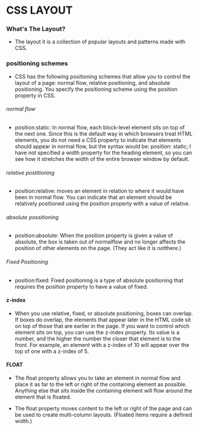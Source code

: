 # CSS LAYOUT

### What's The Layout?

* The layout it is a collection of popular layouts and patterns made with CSS.

### positioning schemes

* CSS has the following positioning schemes that allow you to control the layout of a page: normal flow, relative positioning, and absolute positioning. You specify the positioning scheme using the position
property in CSS.

###### normal flow 
 * position:static: In normal flow, each block-level element sits on top of the next
one. Since this is the default way in which browsers treat HTML elements, you do not
need a CSS property to indicate that elements should appear in normal flow, but the syntax
would be: position: static; I have not specified a width property for the heading element, so you can see how it stretches the width of the entire browser window by default.

###### relative postitioning 
* position:relative: moves an element in relation to where it would have been in normal flow.
You can indicate that an element should be relatively positioned using the position property with a value of relative.

###### absolute possitioning 
* position:absolute: When the position property is given a value of absolute,
the box is taken out of normalflow and no longer affects the position of other elements on the page. (They act like it is notthere.)

###### Fixed Positioning
* position:fixed: Fixed positioning is a type of absolute positioning that requires the position property
to have a value of fixed.

  
#### z-index
* When you use relative, fixed, or absolute positioning, boxes can overlap. If boxes do overlap, the
elements that appear later in the HTML code sit on top of those that are earlier in the page.
If you want to control which element sits on top, you can use the z-index property. Its value
is a number, and the higher the number the closer that element is to the front. For example, an
element with a z-index of 10 will appear over the top of one with a z-index of 5.

#### FLOAT
* The float property allows you to take an element in normal flow and place it as far to the
left or right of the containing element as possible. Anything else that sits inside the containing element will flow around the element that is floated.

* The float property moves content to the left or right of the page and can be used to create multi-column layouts. (Floated items require a defined width.)
